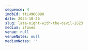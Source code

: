 ```yaml
---
sequence: 4
imdbId: tt14966898
date: 2024-10-26
slug: late-night-with-the-devil-2023
medium: iTunes
venue: null
venueNotes: null
mediumNotes: ''
---
```


